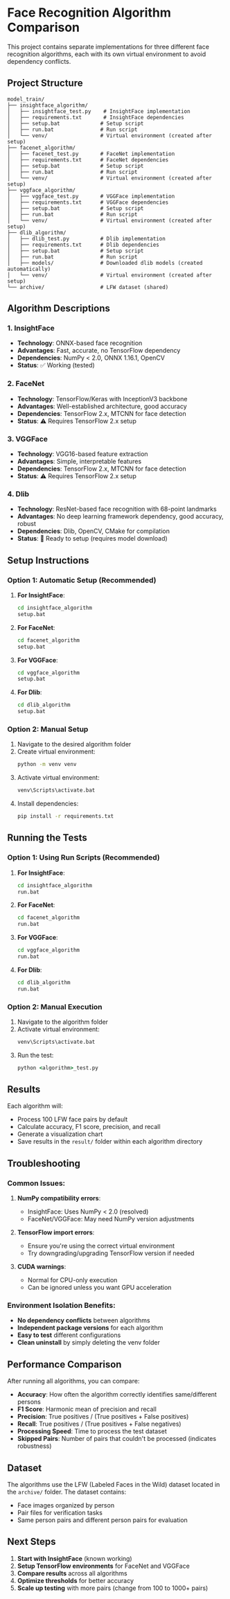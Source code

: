 # Face Recognition Algorithm Comparison

This project contains separate implementations for three different face recognition algorithms, each with its own virtual environment to avoid dependency conflicts.

## Project Structure

```
model_train/
├── insightface_algorithm/
│   ├── insightface_test.py    # InsightFace implementation
│   ├── requirements.txt       # InsightFace dependencies
│   ├── setup.bat             # Setup script
│   ├── run.bat               # Run script
│   └── venv/                 # Virtual environment (created after setup)
├── facenet_algorithm/
│   ├── facenet_test.py       # FaceNet implementation
│   ├── requirements.txt      # FaceNet dependencies
│   ├── setup.bat             # Setup script
│   ├── run.bat               # Run script
│   └── venv/                 # Virtual environment (created after setup)
├── vggface_algorithm/
│   ├── vggface_test.py       # VGGFace implementation
│   ├── requirements.txt      # VGGFace dependencies
│   ├── setup.bat             # Setup script
│   ├── run.bat               # Run script
│   └── venv/                 # Virtual environment (created after setup)
├── dlib_algorithm/
│   ├── dlib_test.py          # Dlib implementation
│   ├── requirements.txt      # Dlib dependencies
│   ├── setup.bat             # Setup script
│   ├── run.bat               # Run script
│   ├── models/               # Downloaded dlib models (created automatically)
│   └── venv/                 # Virtual environment (created after setup)
└── archive/                  # LFW dataset (shared)
```

## Algorithm Descriptions

### 1. InsightFace
- **Technology**: ONNX-based face recognition
- **Advantages**: Fast, accurate, no TensorFlow dependency
- **Dependencies**: NumPy < 2.0, ONNX 1.16.1, OpenCV
- **Status**: ✅ Working (tested)

### 2. FaceNet
- **Technology**: TensorFlow/Keras with InceptionV3 backbone
- **Advantages**: Well-established architecture, good accuracy
- **Dependencies**: TensorFlow 2.x, MTCNN for face detection
- **Status**: ⚠️ Requires TensorFlow 2.x setup

### 3. VGGFace
- **Technology**: VGG16-based feature extraction
- **Advantages**: Simple, interpretable features
- **Dependencies**: TensorFlow 2.x, MTCNN for face detection
- **Status**: ⚠️ Requires TensorFlow 2.x setup

### 4. Dlib
- **Technology**: ResNet-based face recognition with 68-point landmarks
- **Advantages**: No deep learning framework dependency, good accuracy, robust
- **Dependencies**: Dlib, OpenCV, CMake for compilation
- **Status**: 🔄 Ready to setup (requires model download)

## Setup Instructions

### Option 1: Automatic Setup (Recommended)

1. **For InsightFace**:
   ```cmd
   cd insightface_algorithm
   setup.bat
   ```

2. **For FaceNet**:
   ```cmd
   cd facenet_algorithm
   setup.bat
   ```

3. **For VGGFace**:
   ```cmd
   cd vggface_algorithm
   setup.bat
   ```

4. **For Dlib**:
   ```cmd
   cd dlib_algorithm
   setup.bat
   ```

### Option 2: Manual Setup

1. Navigate to the desired algorithm folder
2. Create virtual environment:
   ```cmd
   python -m venv venv
   ```
3. Activate virtual environment:
   ```cmd
   venv\Scripts\activate.bat
   ```
4. Install dependencies:
   ```cmd
   pip install -r requirements.txt
   ```

## Running the Tests

### Option 1: Using Run Scripts (Recommended)

1. **For InsightFace**:
   ```cmd
   cd insightface_algorithm
   run.bat
   ```

2. **For FaceNet**:
   ```cmd
   cd facenet_algorithm
   run.bat
   ```

3. **For VGGFace**:
   ```cmd
   cd vggface_algorithm
   run.bat
   ```

4. **For Dlib**:
   ```cmd
   cd dlib_algorithm
   run.bat
   ```

### Option 2: Manual Execution

1. Navigate to the algorithm folder
2. Activate virtual environment:
   ```cmd
   venv\Scripts\activate.bat
   ```
3. Run the test:
   ```cmd
   python <algorithm>_test.py
   ```

## Results

Each algorithm will:
- Process 100 LFW face pairs by default
- Calculate accuracy, F1 score, precision, and recall
- Generate a visualization chart
- Save results in the `result/` folder within each algorithm directory

## Troubleshooting

### Common Issues:

1. **NumPy compatibility errors**:
   - InsightFace: Uses NumPy < 2.0 (resolved)
   - FaceNet/VGGFace: May need NumPy version adjustments

2. **TensorFlow import errors**:
   - Ensure you're using the correct virtual environment
   - Try downgrading/upgrading TensorFlow version if needed

3. **CUDA warnings**:
   - Normal for CPU-only execution
   - Can be ignored unless you want GPU acceleration

### Environment Isolation Benefits:

- **No dependency conflicts** between algorithms
- **Independent package versions** for each algorithm
- **Easy to test** different configurations
- **Clean uninstall** by simply deleting the venv folder

## Performance Comparison

After running all algorithms, you can compare:
- **Accuracy**: How often the algorithm correctly identifies same/different persons
- **F1 Score**: Harmonic mean of precision and recall
- **Precision**: True positives / (True positives + False positives)
- **Recall**: True positives / (True positives + False negatives)
- **Processing Speed**: Time to process the test dataset
- **Skipped Pairs**: Number of pairs that couldn't be processed (indicates robustness)

## Dataset

The algorithms use the LFW (Labeled Faces in the Wild) dataset located in the `archive/` folder. The dataset contains:
- Face images organized by person
- Pair files for verification tasks
- Same person pairs and different person pairs for evaluation

## Next Steps

1. **Start with InsightFace** (known working)
2. **Setup TensorFlow environments** for FaceNet and VGGFace
3. **Compare results** across all algorithms
4. **Optimize thresholds** for better accuracy
5. **Scale up testing** with more pairs (change from 100 to 1000+ pairs)
